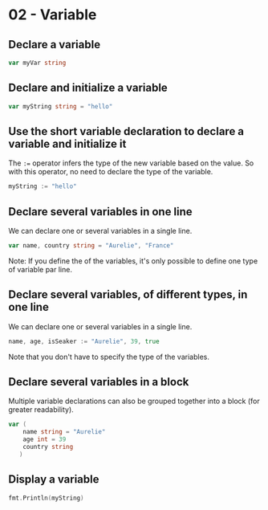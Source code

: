 # 02 - Variable

## Declare a variable

```go
var myVar string
```

## Declare and initialize a variable 

```go
var myString string = "hello"
```

## Use the short variable declaration to declare a variable and initialize it

The `:=` operator infers the type of the new variable based on the value.
So with this operator, no need to declare the type of the variable.

```go
myString := "hello"
```

## Declare several variables in one line

We can declare one or several variables in a single line.

```go
var name, country string = "Aurelie", "France"
```

Note: If you define the <type> of the variables, it's only possible to define one type of variable par line.

## Declare several variables, of different types, in one line

We can declare one or several variables in a single line.

```go
name, age, isSeaker := "Aurelie", 39, true
```

Note that you don't have to specify the type of the variables.

## Declare several variables in a block

Multiple variable declarations can also be grouped together into a block (for greater readability).

```go
var (
    name string = "Aurelie"
    age int = 39
    country string
   )
```

## Display a variable

```go
fmt.Println(myString)
```